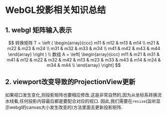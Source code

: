 # WebGL投影相关知识总结
## 1. webgl 矩阵输入表示
$$ 
转换矩阵 T = 
\left (
\begin{array}{ccc}
m11 & m12 & m13  & m14 \\
m21 & m22 & m23  & m24 \\
m31 & m32 & m33  & m34 \\
m41 & m42 & m43  & m44
\end{array} \right )
\\ 数组 A = 
\left[ 
    \begin{array}{ccc}
    m11 & m21 & m31 & m41 & m12 & m22 & m32 & m42 & m13 & m23 & m33 & m43 & m14 & m24 & m34 & m44 \\
    \end{array} \right]
$$

## 2. viewport改变导致的ProjectionView更新
如果视口发生变化,则投影矩阵也要相应修改.这是非常自然的,因为从坐标系转换流水线看,任何投影内容最后都是要配合对应的视口.
因此,我们需要在`resize`(监听显示webgl的canvas大小发生改变的)方法里面去更新投影矩阵.